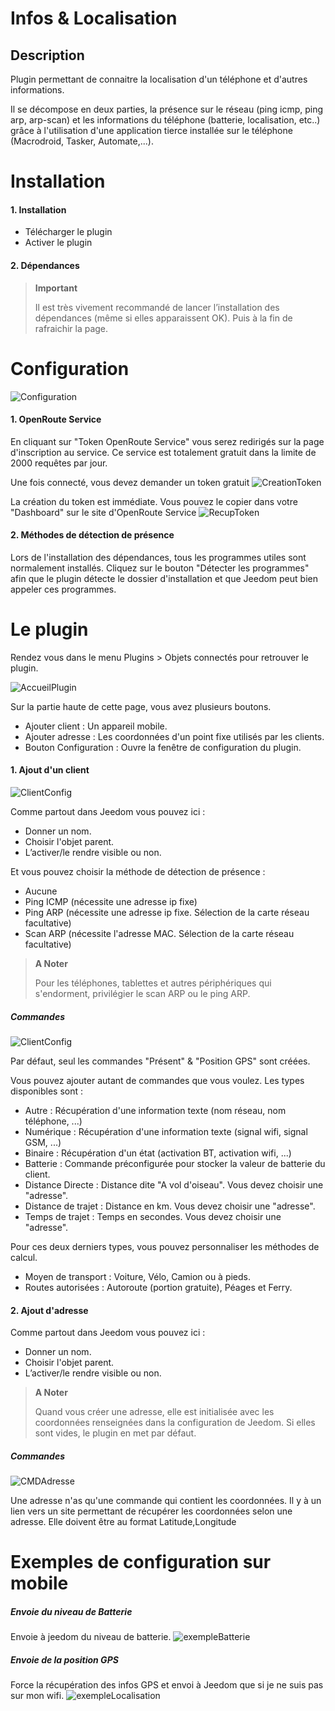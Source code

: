 Infos & Localisation
=============

Description
-----------
Plugin permettant de connaitre la localisation d'un téléphone et d'autres informations.

Il se décompose en deux parties, la présence sur le réseau (ping icmp, ping arp, arp-scan) et les informations du téléphone (batterie, localisation, etc..) grâce à l'utilisation d'une application tierce installée sur le téléphone (Macrodroid, Tasker, Automate,...).

Installation 
============

#### 1. Installation
- Télécharger le plugin
- Activer le plugin

#### 2. Dépendances
> **Important**
>
> Il est très vivement recommandé de lancer l’installation des dépendances (même si elles apparaissent OK). Puis à la fin de rafraichir la page.

Configuration 
============
![Configuration](../images/1_configuration.png)

#### 1. OpenRoute Service

En cliquant sur "Token OpenRoute Service" vous serez redirigés sur la page d'inscription au service.
Ce service est totalement gratuit dans la limite de 2000 requêtes par jour.

Une fois connecté, vous devez demander un token gratuit
![CreationToken](../images/2_creatoken.png)

La création du token est immédiate. Vous pouvez le copier dans votre "Dashboard" sur le site d'OpenRoute Service
![RecupToken](../images/3_copytoken.png)

#### 2. Méthodes de détection de présence

Lors de l'installation des dépendances, tous les programmes utiles sont normalement installés.
Cliquez sur le bouton "Détecter les programmes" afin que le plugin détecte le dossier d'installation et que Jeedom peut bien appeler ces programmes.

Le plugin
=========

Rendez vous dans le menu Plugins &gt; Objets connectés pour retrouver le plugin.

![AccueilPlugin](../images/4_plugin.png)

Sur la partie haute de cette page, vous avez plusieurs boutons.
- Ajouter client : Un appareil mobile.
- Ajouter adresse : Les coordonnées d'un point fixe utilisés par les clients.
- Bouton Configuration : Ouvre la fenêtre de configuration du plugin.

#### 1. Ajout d'un client

![ClientConfig](../images/6_equipement.png)

Comme partout dans Jeedom vous pouvez ici :

- Donner un nom.
- Choisir l'objet parent.
- L’activer/le rendre visible ou non.

Et vous pouvez choisir la méthode de détection de présence :
- Aucune
- Ping ICMP (nécessite une adresse ip fixe)
- Ping ARP (nécessite une adresse ip fixe. Sélection de la carte réseau facultative)
- Scan ARP (nécessite l'adresse MAC. Sélection de la carte réseau facultative)

> **A Noter**
>
> Pour les téléphones, tablettes et autres périphériques qui s'endorment, privilégier le scan ARP ou le ping ARP. 

##### Commandes

![ClientConfig](../images/7_cmdclient.png)

Par défaut, seul les commandes "Présent" & "Position GPS" sont créées.

Vous pouvez ajouter autant de commandes que vous voulez. Les types disponibles sont :
- Autre : Récupération d'une information texte (nom réseau, nom téléphone, ...)
- Numérique : Récupération d'une information texte (signal wifi, signal GSM, ...)
- Binaire : Récupération d'un état (activation BT, activation wifi, ...)
- Batterie : Commande préconfigurée pour stocker la valeur de batterie du client.
- Distance Directe : Distance dite "A vol d'oiseau". Vous devez choisir une "adresse".
- Distance de trajet : Distance en km. Vous devez choisir une "adresse".
- Temps de trajet : Temps en secondes. Vous devez choisir une "adresse".

Pour ces deux derniers types, vous pouvez personnaliser les méthodes de calcul.
- Moyen de transport : Voiture, Vélo, Camion ou à pieds.
- Routes autorisées : Autoroute (portion gratuite), Péages et Ferry.

#### 2. Ajout d'adresse

Comme partout dans Jeedom vous pouvez ici :

- Donner un nom.
- Choisir l'objet parent.
- L’activer/le rendre visible ou non.

> **A Noter**
>
> Quand vous créer une adresse, elle est initialisée avec les coordonnées renseignées dans la configuration de Jeedom. Si elles sont vides, le plugin en met par défaut.

##### Commandes

![CMDAdresse](../images/5_cmdfixe.png)

Une adresse n'as qu'une commande qui contient les coordonnées.
Il y à un lien vers un site permettant de récupérer les coordonnées selon une adresse.
Elle doivent être au format Latitude,Longitude

Exemples de configuration sur mobile
=========

##### Envoie du niveau de Batterie
Envoie à jeedom du niveau de batterie.
![exempleBatterie](../images/9_configBat.png)

##### Envoie de la position GPS
Force la récupération des infos GPS et envoi à Jeedom que si je ne suis pas sur mon wifi.
![exempleLocalisation](../images/9_configLoc.png)